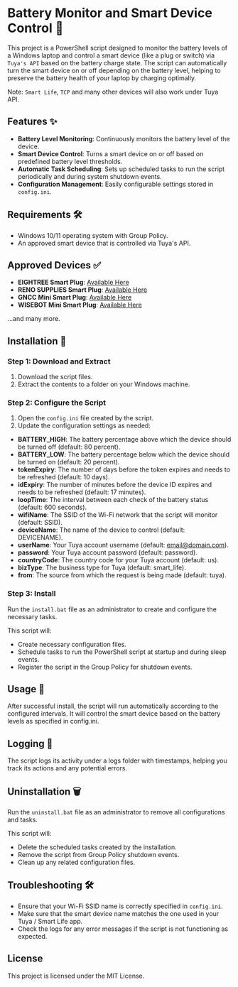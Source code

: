 # Battery Monitor and Smart Device Control 🔋

This project is a PowerShell script designed to monitor the battery levels of a Windows laptop and control a smart device (like a plug or switch) via `Tuya's API` based on the battery charge state. The script can automatically turn the smart device on or off depending on the battery level, helping to preserve the battery health of your laptop by charging optimally.

Note: `Smart Life`, `TCP` and many other devices will also work under Tuya API.

## Features ✨

- **Battery Level Monitoring**: Continuously monitors the battery level of the device.
- **Smart Device Control**: Turns a smart device on or off based on predefined battery level thresholds.
- **Automatic Task Scheduling**: Sets up scheduled tasks to run the script periodically and during system shutdown events.
- **Configuration Management**: Easily configurable settings stored in `config.ini`.

## Requirements 🛠️

- Windows 10/11 operating system with Group Policy.
- An approved smart device that is controlled via Tuya's API.

## Approved Devices ✅

- **EIGHTREE Smart Plug**: [Available Here](https://amzn.to/4cmppw0)
- **RENO SUPPLIES Smart Plug**: [Available Here](https://amzn.to/4dJxDzl)
- **GNCC Mini Smart Plug**: [Available Here](https://amzn.to/3X5EwWo)
- **WISEBOT Mini Smart Plug**: [Available Here](https://amzn.to/3AzdUUC)

...and many more.

## Installation 🚀

### Step 1: Download and Extract

1. Download the script files.
2. Extract the contents to a folder on your Windows machine.

### Step 2: Configure the Script

1. Open the `config.ini` file created by the script.
2. Update the configuration settings as needed:
  - **BATTERY_HIGH**: The battery percentage above which the device should be turned off (default: 80 percent).
  - **BATTERY_LOW**: The battery percentage below which the device should be turned on (default: 20 percent).
  - **tokenExpiry**: The number of days before the token expires and needs to be refreshed (default: 10 days).
  - **idExpiry**: The number of minutes before the device ID expires and needs to be refreshed (default: 17 minutes).
  - **loopTime**: The interval between each check of the battery status (default: 600 seconds).
  - **wifiName**: The SSID of the Wi-Fi network that the script will monitor (default: SSID).
  - **deviceName**: The name of the device to control (default: DEVICENAME).
  - **userName**: Your Tuya account username (default: email@domain.com).
  - **password**: Your Tuya account password (default: password).
  - **countryCode**: The country code for your Tuya account (default: us).
  - **bizType**: The business type for Tuya (default: smart_life).
  - **from**: The source from which the request is being made (default: tuya).

### Step 3: Install

Run the `install.bat` file as an administrator to create and configure the necessary tasks.

This script will:
  - Create necessary configuration files.
  - Schedule tasks to run the PowerShell script at startup and during sleep events.
  - Register the script in the Group Policy for shutdown events.

## Usage 📖

After successful install, the script will run automatically according to the configured intervals. It will control the smart device based on the battery levels as specified in config.ini.

## Logging 📄

The script logs its activity under a logs folder with timestamps, helping you track its actions and any potential errors.

## Uninstallation 🗑️

Run the `uninstall.bat` file as an administrator to remove all configurations and tasks.

This script will:
  - Delete the scheduled tasks created by the installation.
  - Remove the script from Group Policy shutdown events.
  - Clean up any related configuration files.

## Troubleshooting 🛠️

- Ensure that your Wi-Fi SSID name is correctly specified in `config.ini`.
- Make sure that the smart device name matches the one used in your Tuya / Smart Life app.
- Check the logs for any error messages if the script is not functioning as expected.

## License

This project is licensed under the MIT License.
